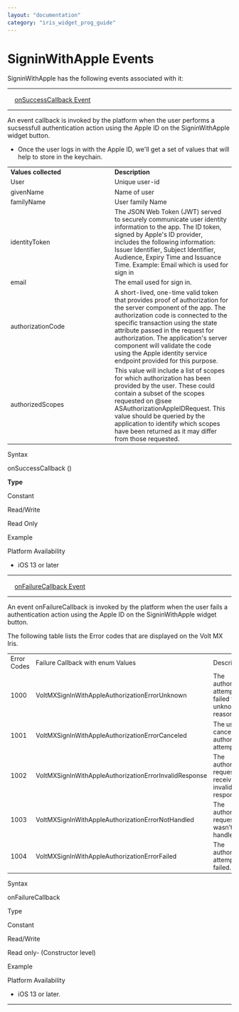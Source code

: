```yaml
---
layout: "documentation"
category: "iris_widget_prog_guide"
---
```

                                


SigninWithApple Events
======================

SigninWithApple has the following events associated with it:

* * *

[![Closed](../Skins/Default/Stylesheets/Images/transparent.gif)](javascript:void(0);)[onSuccessCallback Event](javascript:void(0);)

* * *

An event callback is invoked by the platform when the user performs a sucsessfull authentication action using the Apple ID on the SigninWithApple widget button.

*   Once the user logs in with the Apple ID, we'll get a set of values that will help to store in the keychain.
    

<table style="width: 100%;mc-table-style: url('Resources/Snippets/Resources/TableStyles/Basic.css');" class="TableStyle-Basic" cellspacing="0"><colgroup><col style="width: 234px;" class="TableStyle-Basic-Column-Column1"> <col class="TableStyle-Basic-Column-Column1"></colgroup><tbody><tr class="TableStyle-Basic-Body-Body1"><td class="TableStyle-Basic-BodyE-Column1-Body1"><b>Values collected</b></td><td class="TableStyle-Basic-BodyD-Column1-Body1"><b>Description</b></td></tr><tr class="TableStyle-Basic-Body-Body1"><td class="TableStyle-Basic-BodyE-Column1-Body1">User</td><td class="TableStyle-Basic-BodyD-Column1-Body1">Unique user-id</td></tr><tr class="TableStyle-Basic-Body-Body1"><td class="TableStyle-Basic-BodyE-Column1-Body1">givenName</td><td class="TableStyle-Basic-BodyD-Column1-Body1">Name of user</td></tr><tr class="TableStyle-Basic-Body-Body1"><td class="TableStyle-Basic-BodyE-Column1-Body1">familyName</td><td class="TableStyle-Basic-BodyD-Column1-Body1">User family Name</td></tr><tr class="TableStyle-Basic-Body-Body1"><td class="TableStyle-Basic-BodyE-Column1-Body1">identityToken</td><td class="TableStyle-Basic-BodyD-Column1-Body1">The JSON Web Token (JWT) served to securely communicate user identity information to the app. The ID token, signed by Apple's ID provider, includes the following information: Issuer Identifier, Subject Identifier, Audience, Expiry Time and Issuance Time. Example: Email which is used for sign in</td></tr><tr class="TableStyle-Basic-Body-Body1"><td class="TableStyle-Basic-BodyE-Column1-Body1">email</td><td class="TableStyle-Basic-BodyD-Column1-Body1">The email used for sign in.</td></tr><tr class="TableStyle-Basic-Body-Body1"><td class="TableStyle-Basic-BodyE-Column1-Body1">authorizationCode</td><td class="TableStyle-Basic-BodyD-Column1-Body1">A short-lived, one-time valid token that provides proof of authorization for the server component of the app. The authorization code is connected to the specific transaction using the state attribute passed in the request for authorization. The application's server component will validate the code using the Apple identity service endpoint provided for this purpose.</td></tr><tr class="TableStyle-Basic-Body-Body1"><td class="TableStyle-Basic-BodyB-Column1-Body1">authorizedScopes</td><td class="TableStyle-Basic-BodyA-Column1-Body1">This value will include a list of scopes for which authorization has been provided by the user. These could contain a subset of the scopes requested on @see ASAuthorizationAppleIDRequest. This value should be queried by the application to identify which scopes have been returned as it may differ from those requested.</td></tr></tbody></table>

Syntax

onSuccessCallback ()

**Type**

Constant

Read/Write

Read Only

Example

Platform Availability

*   iOS 13 or later
    

* * *

[![Closed](../Skins/Default/Stylesheets/Images/transparent.gif)](javascript:void(0);)[onFailureCallback Event](javascript:void(0);)

* * *

An event onFailureCallback is invoked by the platform when the user fails a authentication action using the Apple ID on the SigninWithApple widget button.

The following table lists the Error codes that are displayed on the Volt MX Iris.

<table style="width: 100%;mc-table-style: url('Resources/Snippets/Resources/TableStyles/Basic.css');" class="TableStyle-Basic" cellspacing="0"><colgroup><col style="width: 99px;" class="TableStyle-Basic-Column-Column1"> <col style="width: 298px;" class="TableStyle-Basic-Column-Column1"> <col class="TableStyle-Basic-Column-Column1"></colgroup><tbody><tr class="TableStyle-Basic-Body-Body1"><td class="TableStyle-Basic-BodyE-Column1-Body1">Error Codes</td><td class="TableStyle-Basic-BodyE-Column1-Body1">Failure Callback with enum Values</td><td class="TableStyle-Basic-BodyD-Column1-Body1">Description</td></tr><tr class="TableStyle-Basic-Body-Body1"><td class="TableStyle-Basic-BodyE-Column1-Body1">1000</td><td class="TableStyle-Basic-BodyE-Column1-Body1">VoltMXSignInWithAppleAuthorizationErrorUnknown</td><td class="TableStyle-Basic-BodyD-Column1-Body1">The authorization attempt failed for an unknown reason.</td></tr><tr class="TableStyle-Basic-Body-Body1"><td class="TableStyle-Basic-BodyE-Column1-Body1">1001</td><td class="TableStyle-Basic-BodyE-Column1-Body1">VoltMXSignInWithAppleAuthorizationErrorCanceled</td><td class="TableStyle-Basic-BodyD-Column1-Body1">The user canceled the authorization attempt.</td></tr><tr class="TableStyle-Basic-Body-Body1"><td class="TableStyle-Basic-BodyE-Column1-Body1">1002</td><td class="TableStyle-Basic-BodyE-Column1-Body1">VoltMXSignInWithAppleAuthorizationErrorInvalidResponse</td><td class="TableStyle-Basic-BodyD-Column1-Body1">The authorization request received an invalid response.</td></tr><tr class="TableStyle-Basic-Body-Body1"><td class="TableStyle-Basic-BodyE-Column1-Body1">1003</td><td class="TableStyle-Basic-BodyE-Column1-Body1">VoltMXSignInWithAppleAuthorizationErrorNotHandled</td><td class="TableStyle-Basic-BodyD-Column1-Body1">The authorization request wasn’t handled.</td></tr><tr class="TableStyle-Basic-Body-Body1"><td class="TableStyle-Basic-BodyB-Column1-Body1">1004</td><td class="TableStyle-Basic-BodyB-Column1-Body1">VoltMXSignInWithAppleAuthorizationErrorFailed</td><td class="TableStyle-Basic-BodyA-Column1-Body1">The authorization attempt failed.</td></tr></tbody></table>

Syntax

onFailureCallback

Type

Constant

Read/Write

Read only- (Constructor level)

Example

Platform Availability

*   iOS 13 or later.

* * *

